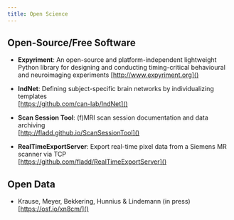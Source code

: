 ```yaml
---
title: Open Science
---
```


## Open-Source/Free Software
* **Expyriment**: An open-source and platform-independent lightweight Python library for designing and conducting timing-critical behavioural and neuroimaging experiments
  [http://www.expyriment.org]()

* **IndNet**: Defining subject-specific brain networks by individualizing templates  
  [https://github.com/can-lab/IndNet]()
  
* **Scan Session Tool**: (f)MRI scan session documentation and data archiving  
  [http://fladd.github.io/ScanSessionTool]()

* **RealTimeExportServer**: Export real-time pixel data from a Siemens MR scanner via TCP  
  [https://github.com/fladd/RealTimeExportServer]()

## Open Data
* Krause, Meyer, Bekkering, Hunnius & Lindemann (in press)
  [https://osf.io/xn8cm/]()
